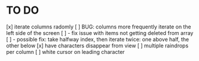 # TO DO

[x] iterate columns radomly
[ ] BUG: columns more frequently iterate on the left side of the screen
  [ ] - fix issue with items not getting deleted from array
  [ ] - possible fix: take halfway index, then iterate twice: one above half, the other below
[x] have characters disappear from view
[ ] multiple raindrops per column
[ ] white cursor on leading character
